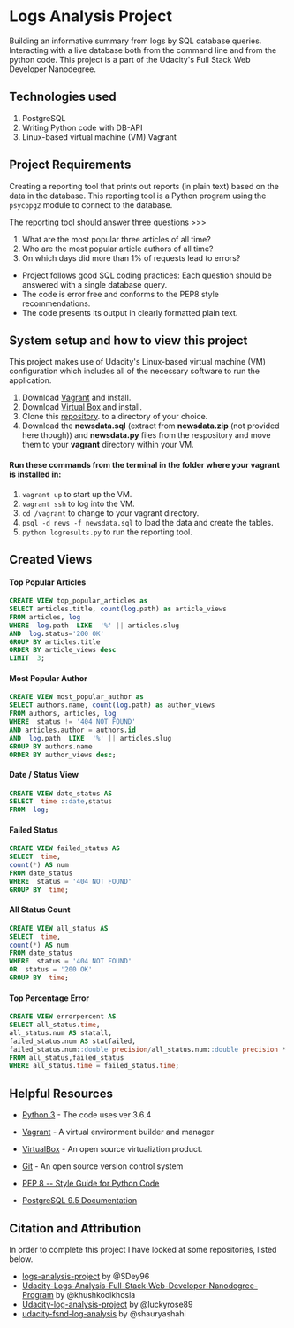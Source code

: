 
# Logs Analysis Project

Building an informative summary from logs by SQL database queries. Interacting with a live database both from the command line and from the python code. This project is a part of the Udacity's Full Stack Web Developer Nanodegree.  

## Technologies used

1. PostgreSQL
2. Writing Python code with DB-API
3. Linux-based virtual machine (VM) Vagrant

  
## Project Requirements

Creating a reporting tool that prints out reports (in plain text) based on the data in the database. This reporting tool is a Python program using the ```psycopg2``` module to connect to the database.

The reporting tool should answer three questions >>>

1. What are the most popular three articles of all time?
2. Who are the most popular article authors of all time?
3. On which days did more than 1% of requests lead to errors?

* Project follows good SQL coding practices: Each question should be answered with a single database query.
* The code is error free and conforms to the PEP8 style recommendations.
* The code presents its output in clearly formatted plain text.


## System setup and how to view this project

This project makes use of Udacity's Linux-based virtual machine (VM) configuration which includes all of the necessary software to run the application.

  

1. Download [Vagrant](https://www.vagrantup.com/) and install.
2. Download [Virtual Box](https://www.virtualbox.org/) and install.
3. Clone this [repository](https://github.com/udacity/fullstack-nanodegree-vm). to a directory of your choice.
4. Download the **newsdata.sql** (extract from **newsdata.zip** (not provided here though)) and **newsdata.py** files from the respository and move them to your **vagrant** directory within your VM.

  
#### Run these commands from the terminal in the folder where your vagrant is installed in:


1.  ```vagrant up``` to start up the VM.
2.  ```vagrant ssh``` to log into the VM.
3.  ```cd /vagrant``` to change to your vagrant directory.
4.  ```psql -d news -f newsdata.sql``` to load the data and create the tables.
5.  ```python logresults.py``` to run the reporting tool.

  
## Created Views

#### Top Popular Articles

  
````sql
CREATE VIEW top_popular_articles as
SELECT articles.title, count(log.path) as article_views
FROM articles, log
WHERE  log.path  LIKE  '%' || articles.slug
AND  log.status='200 OK'
GROUP BY articles.title
ORDER BY article_views desc
LIMIT  3;
````

  
#### Most Popular Author

````sql
CREATE VIEW most_popular_author as
SELECT authors.name, count(log.path) as author_views
FROM authors, articles, log
WHERE  status != '404 NOT FOUND'
AND articles.author = authors.id
AND  log.path  LIKE  '%' || articles.slug
GROUP BY authors.name
ORDER BY author_views desc;
````

  
#### Date / Status View

````sql
CREATE VIEW date_status AS
SELECT  time ::date,status
FROM  log;
````

#### Failed Status

````sql
CREATE VIEW failed_status AS
SELECT  time,
count(*) AS num
FROM date_status
WHERE  status = '404 NOT FOUND'
GROUP BY  time;
````

#### All Status Count

````sql
CREATE VIEW all_status AS
SELECT  time,
count(*) AS num
FROM date_status
WHERE  status = '404 NOT FOUND'
OR  status = '200 OK'
GROUP BY  time;
````


#### Top Percentage Error

````sql
CREATE VIEW errorpercent AS
SELECT all_status.time,
all_status.num AS statall,
failed_status.num AS statfailed,
failed_status.num::double precision/all_status.num::double precision * 100  AS percentagefailed
FROM all_status,failed_status
WHERE all_status.time = failed_status.time;
````


## Helpful Resources

*  [Python 3](https://www.python.org/download/releases/3.0/) - The code uses ver 3.6.4

*  [Vagrant](https://www.vagrantup.com/) - A virtual environment builder and manager

*  [VirtualBox](https://www.virtualbox.org/) - An open source virtualiztion product.

*  [Git](https://git-scm.com/) - An open source version control system

*  [PEP 8 -- Style Guide for Python Code](https://www.python.org/dev/peps/pep-0008/)

*  [PostgreSQL 9.5 Documentation](https://www.postgresql.org/docs/9.5/static/index.html)


## Citation and Attribution

In order to complete this project I have looked at some repositories, listed below.
* [logs-analysis-project](https://gitlab.com/SDey96/logs-analysis-project/tree/master) by @SDey96
* [Udacity-Logs-Analysis-Full-Stack-Web-Developer-Nanodegree-Program](https://github.com/khushkoolkhosla/Udacity-Logs-Analysis-Full-Stack-Web-Developer-Nanodegree-Program-) by @khushkoolkhosla
* [Udacity-log-analysis-project](https://github.com/luckyrose89/Udacity-log-analysis-project) by @luckyrose89
* [udacity-fsnd-log-analysis](https://github.com/shauryashahi/udacity-fsnd-log-analysis) by @shauryashahi